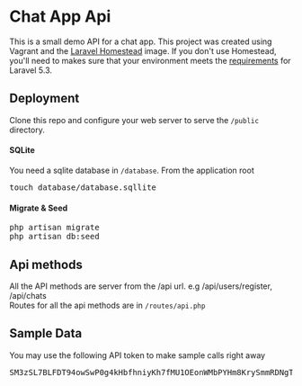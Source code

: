 # Chat App Api
This is a small demo API for a chat app. This project was created using Vagrant and the [Laravel Homestead](https://laravel.com/docs/5.3/homestead) image. If you don't use Homestead, you'll need to makes sure that your environment meets the [requirements](https://laravel.com/docs/5.3/installation) for Laravel 5.3.

## Deployment
Clone this repo and configure your web server to serve the <code>/public</code> directory.

#### SQLite
You need a sqlite database in <code>/database</code>. From the application root
<pre>touch database/database.sqllite</pre>

#### Migrate & Seed
<pre>
php artisan migrate
php artisan db:seed
</pre>

## Api methods
All the API methods are server from the /api url. e.g /api/users/register, /api/chats <br/>
Routes for all the api methods are in <code>/routes/api.php</code>

## Sample Data
You may use the following API token to make sample calls right away
<pre>
SM3zSL7BLFDT94owSwP0g4kHbfhniyKh7fMU1OEonWMbPYHm8KrySmmRDNgTB8kdrYQWbSneE4E2FRpFK0MeMRDye5QIKYQWvaVKWQZO2xUUnEhG8EoijAvJOyVaRawr6JumIHGYbIUyjo7BjXGg8M6x2QRXqOHdLH7NpuKQ1jLkEpkYYj8It45PRUWRPOXEoZrd0CJAkYBct9yx1x56iwG3MLh74jrUTUs3zd4cqx3ZizTv8fszMVQMTYGZPst
</pre>
